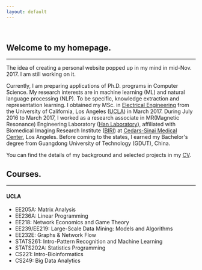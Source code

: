 ```yaml
---
layout: default
---
```


&nbsp;

## [](#header-2)Welcome to my homepage.

* * *

The idea of creating a personal website popped up in my mind in mid-Nov. 2017. I am still working on it.

Currently, I am preparing applications of Ph.D. programs in Computer Science. My research interests are in machine learning (ML) and natural language processing (NLP). To be specific, knowledge extraction and representation learning. I obtained my MSc. in [Electrical Engineering](http://www.ee.ucla.edu) from the University of California, Los Angeles ([UCLA](http://www.ucla.edu)) in March 2017. During July 2016 to March 2017, I worked as a research associate in MR(Magnetic Resonance) Engineering Laboratory ([Han Laboratory](https://www.cedars-sinai.edu/Research/Research-Labs/Han-Lab/)), affiliated with Biomedical Imaging Research Institute ([BIRI](https://www.cedars-sinai.edu/Research/Departments-and-Institutes/Biomedical-Imaging-Research-Institute/)) at [Cedars-Sinai Medical Center](https://www.cedars-sinai.org), Los Angeles. Before coming to the states, I earned my Bachelor's degree from Guangdong University of Technology (GDUT), China. 

You can find the details of my background and selected projects in my [CV](https://drive.google.com/file/d/1WrUP6CYiQDBz3Hu7mFQYu6_Bj6uq9XaH/view?usp=sharing).

## [](#header-2)Courses.

* * *

#### [](#header-4)UCLA
* EE205A: Matrix Analysis
* EE236A: Linear Programming
* EE218: Network Economics and Game Theory
* EE239/EE219: Large-Scale Data Mining: Models and Algorithms
* EE232E: Graphs & Network Flow
* STATS261: Intro-Pattern Recognition and Machine Learning
* STATS202A: Statistics Programming
* CS221: Intro-Bioinformatics
* CS249: Big Data Analytics